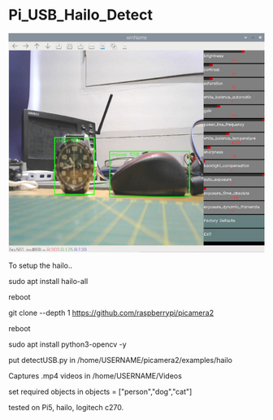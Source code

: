 # Pi_USB_Hailo_Detect

![screenshot](screen.jpg)

To setup the hailo..

 sudo apt install hailo-all
 
reboot

 git clone --depth 1 https://github.com/raspberrypi/picamera2
 
reboot

sudo apt install python3-opencv -y

put detectUSB.py in /home/USERNAME/picamera2/examples/hailo

Captures .mp4 videos  in /home/USERNAME/Videos

set required objects in objects = ["person","dog","cat"]

tested on Pi5, hailo, logitech c270.
